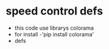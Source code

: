# speed control defs
- this code use librarys colorama
- for install
-'pip install colorama'
- defs

